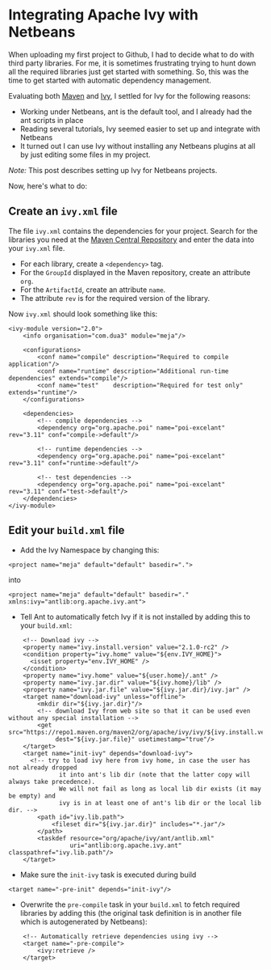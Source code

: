 # Integrating Apache Ivy with Netbeans

When uploading my first project to Github, I had to decide what to do with third party libraries. For me, it is sometimes frustrating trying to hunt down all the required libraries just get started with something. So, this was the time to get started with automatic dependency management.

Evaluating both [Maven](https://maven.apache.org/) and [Ivy](http://ant.apache.org/ivy), I settled for Ivy for the following reasons:
* Working under Netbeans, ant is the default tool, and I already had the ant scripts in place
* Reading several tutorials, Ivy seemed easier to set up and integrate with Netbeans
* It turned out I can use Ivy without installing any Netbeans plugins at all by just editing some files in my project.

*Note:* This post describes setting up Ivy for Netbeans projects.

Now, here's what to do:
## Create an `ivy.xml` file
The file `ivy.xml` contains the dependencies for your project. Search for the libraries you need at the [Maven Central Repository](http://search.maven.org/) and enter the data into your `ivy.xml` file. 
* For each library, create a `<dependency>` tag. 
* For the `GroupId` displayed in the Maven repository, create an attribute `org`.
* For the `ArtifactId`, create an attribute `name`.
* The attribute `rev` is for the required version of the library.

Now `ivy.xml` should look something like this:

    <ivy-module version="2.0">
        <info organisation="com.dua3" module="meja"/>

        <configurations>
            <conf name="compile" description="Required to compile application"/>
            <conf name="runtime" description="Additional run-time dependencies" extends="compile"/>
            <conf name="test"    description="Required for test only" extends="runtime"/>
        </configurations>

        <dependencies>
            <!-- compile dependencies -->
            <dependency org="org.apache.poi" name="poi-excelant" rev="3.11" conf="compile->default"/>

            <!-- runtime dependencies -->
            <dependency org="org.apache.poi" name="poi-excelant" rev="3.11" conf="runtime->default"/>

            <!-- test dependencies -->
            <dependency org="org.apache.poi" name="poi-excelant" rev="3.11" conf="test->default"/>
        </dependencies>
    </ivy-module>

## Edit your `build.xml` file
* Add the Ivy Namespace by changing this:

```<project name="meja" default="default" basedir=".">```

into 

```<project name="meja" default="default" basedir="." xmlns:ivy="antlib:org.apache.ivy.ant">```

* Tell Ant to automatically fetch Ivy if it is not installed by adding this to your `build.xml`:

```
    <!-- Download ivy -->
    <property name="ivy.install.version" value="2.1.0-rc2" />
    <condition property="ivy.home" value="${env.IVY_HOME}">
      <isset property="env.IVY_HOME" />
    </condition>
    <property name="ivy.home" value="${user.home}/.ant" />
    <property name="ivy.jar.dir" value="${ivy.home}/lib" />
    <property name="ivy.jar.file" value="${ivy.jar.dir}/ivy.jar" />
    <target name="download-ivy" unless="offline">
        <mkdir dir="${ivy.jar.dir}"/>
        <!-- download Ivy from web site so that it can be used even without any special installation -->
        <get src="https://repo1.maven.org/maven2/org/apache/ivy/ivy/${ivy.install.version}/ivy-${ivy.install.version}.jar" 
             dest="${ivy.jar.file}" usetimestamp="true"/>
    </target>    
    <target name="init-ivy" depends="download-ivy">
      <!-- try to load ivy here from ivy home, in case the user has not already dropped
              it into ant's lib dir (note that the latter copy will always take precedence).
              We will not fail as long as local lib dir exists (it may be empty) and
              ivy is in at least one of ant's lib dir or the local lib dir. -->
        <path id="ivy.lib.path">
            <fileset dir="${ivy.jar.dir}" includes="*.jar"/>
        </path>
        <taskdef resource="org/apache/ivy/ant/antlib.xml"
                 uri="antlib:org.apache.ivy.ant" classpathref="ivy.lib.path"/>
    </target>    
```

* Make sure the `init-ivy` task is executed during build

```<target name="-pre-init" depends="init-ivy"/>```

* Overwrite the `pre-compile` task in your `build.xml` to fetch required libraries by adding this (the original task definition is in another file which is autogenerated by Netbeans):

```
    <!-- Automatically retrieve dependencies using ivy -->
    <target name="-pre-compile">
        <ivy:retrieve />
    </target>
```
